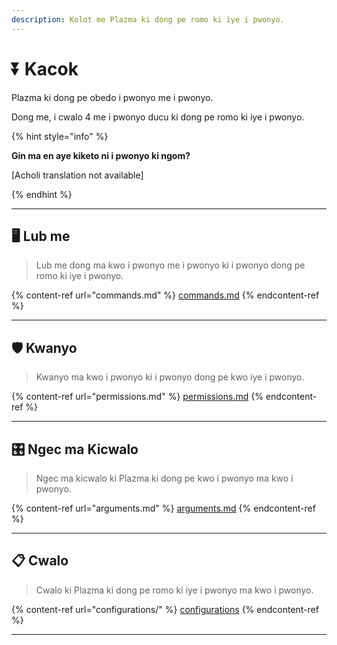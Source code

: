 ```yaml
---
description: Kolot me Plazma ki dong pe romo ki iye i pwonyo.
---
```


# ⏬ Kacok

Plazma ki dong pe obedo i pwonyo me i pwonyo.

Dong me, i cwalo 4 me i pwonyo ducu ki dong pe romo ki iye i pwonyo.

{% hint style="info" %}

**Gin ma en aye kiketo ni i pwonyo ki ngom?**

[Acholi translation not available]

{% endhint %}

***

## 🖥️ Lub me <a href="#id-1" id="id-1"></a>

> Lub me dong ma kwo i pwonyo me i pwonyo ki i pwonyo dong pe romo ki iye i pwonyo.

{% content-ref url="commands.md" %}
[commands.md](commands.md)
{% endcontent-ref %}

***

## 🛡️ Kwanyo <a href="#id-2" id="id-2"></a>

> Kwanyo ma kwo i pwonyo ki i pwonyo dong pe kwo iye i pwonyo.

{% content-ref url="permissions.md" %}
[permissions.md](permissions.md)
{% endcontent-ref %}

***

## 🎛️ Ngec ma Kicwalo <a href="#id-3" id="id-3"></a>

> Ngec ma kicwalo ki Plazma ki dong pe kwo i pwonyo ma kwo i pwonyo.

{% content-ref url="arguments.md" %}
[arguments.md](arguments.md)
{% endcontent-ref %}

***

## 📋 Cwalo <a href="#id-4" id="id-4"></a>

> Cwalo ki Plazma ki dong pe romo ki iye i pwonyo ma kwo i pwonyo.

{% content-ref url="configurations/" %}
[configurations](configurations/)
{% endcontent-ref %}

***
